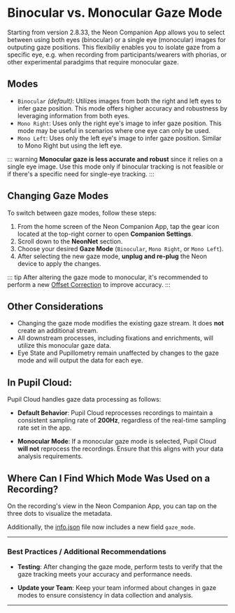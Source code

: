 # Binocular vs. Monocular Gaze Mode

Starting from version 2.8.33, the Neon Companion App allows you to select between using both eyes (binocular) or a single eye (monocular) images for outputing gaze positions. This flexibiliy enables you to isolate gaze from a specific eye, e.g. when recording from participants/wearers with phorias, or other experimental paradgims that require monocular gaze.

## Modes

- `Binocular` _(default)_: Utilizes images from both the right and left eyes to infer gaze position. This mode offers higher accuracy and robustness by leveraging information from both eyes.
- `Mono Right`: Uses only the right eye's image to infer gaze position. This mode may be useful in scenarios where one eye can only be used.
- `Mono Left`: Uses only the left eye's image to infer gaze position. Similar to Mono Right but using the left eye.

::: warning
**Monocular gaze is less accurate and robust** since it relies on a single eye image. Use this mode only if binocular tracking is not feasible or if there's a specific need for single-eye tracking.
:::

## Changing Gaze Modes

To switch between gaze modes, follow these steps:

1. From the home screen of the Neon Companion App, tap the gear icon located at the top-right corner to open **Companion Settings**.
2. Scroll down to the **NeonNet** section.
3. Choose your desired **Gaze Mode** (`Binocular`, `Mono Right`, or `Mono Left`).
4. After selecting the new gaze mode, **unplug and re-plug** the Neon device to apply the changes.

::: tip
After altering the gaze mode to monocular, it's recommended to perform a new [Offset Correction](/data-collection/offset-correction/) to improve accuracy.
:::

## Other Considerations

- Changing the gaze mode modifies the existing gaze stream. It does **not** create an additional stream.
- All downstream processes, including fixations and enrichments, will utilize this monocular gaze data.
- Eye State and Pupillometry remain unaffected by changes to the gaze mode and will output the data for each eye.

## In Pupil Cloud:

Pupil Cloud handles gaze data processing as follows:

- **Default Behavior**: Pupil Cloud reprocesses recordings to maintain a consistent sampling rate of **200Hz**, regardless of the real-time sampling rate set in the app.

- **Monocular Mode**: If a monocular gaze mode is selected, Pupil Cloud **will not** reprocess the recordings. Ensure that this aligns with your data analysis requirements.

## Where Can I Find Which Mode Was Used on a Recording?

On the recording's view in the Neon Companion App, you can tap on the three dots to visualize the metadata.

Additionally, the [info.json](/data-collection/data-format/#info-json) file now includes a new field `gaze_mode`.

---

### Best Practices / Additional Recommendations

- **Testing**: After changing the gaze mode, perform tests to verify that the gaze tracking meets your accuracy and performance needs.

- **Update your Team**: Keep your team informed about changes in gaze modes to ensure consistency in data collection and analysis.

---
